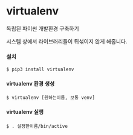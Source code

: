 # virtualenv
독립된 파이썬 개발환경 구축하기

시스템 상에서 라이브러리들이 뒤섞이지 않게 해줍니다.

#### 설치
```
$ pip3 install virtualenv
```

#### virtualenv 환경 생성
```
$ virtualenv [원하는이름, 보통 venv]
```

#### virtualenv 실행
```
$ . 설정한이름/bin/active
```